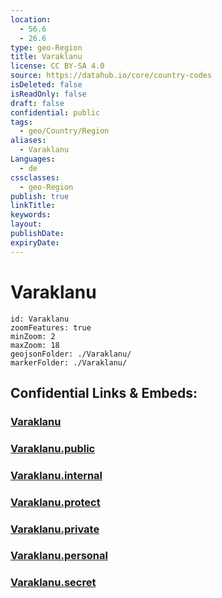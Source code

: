 ```yaml
---
location:
  - 56.6
  - 26.6
type: geo-Region
title: Varaklanu
license: CC BY-SA 4.0
source: https://datahub.io/core/country-codes
isDeleted: false
isReadOnly: false
draft: false
confidential: public
tags:
  - geo/Country/Region
aliases:
  - Varaklanu
Languages:
  - de
cssclasses:
  - geo-Region
publish: true
linkTitle:
keywords:
layout:
publishDate:
expiryDate:
---
```


# Varaklanu

```leaflet
id: Varaklanu
zoomFeatures: true 
minZoom: 2 
maxZoom: 18
geojsonFolder: ./Varaklanu/
markerFolder: ./Varaklanu/
```


## Confidential Links & Embeds: 

### [Varaklanu](/_Standards/Earth/Continent/Europe/Europe~North/Latvia/Counties/Varaklanu.md) 

### [Varaklanu.public](/_public/Earth/Continent/Europe/Europe~North/Latvia/Counties/Varaklanu.public.md) 

### [Varaklanu.internal](/_internal/Earth/Continent/Europe/Europe~North/Latvia/Counties/Varaklanu.internal.md) 

### [Varaklanu.protect](/_protect/Earth/Continent/Europe/Europe~North/Latvia/Counties/Varaklanu.protect.md) 

### [Varaklanu.private](/_private/Earth/Continent/Europe/Europe~North/Latvia/Counties/Varaklanu.private.md) 

### [Varaklanu.personal](/_personal/Earth/Continent/Europe/Europe~North/Latvia/Counties/Varaklanu.personal.md) 

### [Varaklanu.secret](/_secret/Earth/Continent/Europe/Europe~North/Latvia/Counties/Varaklanu.secret.md)

